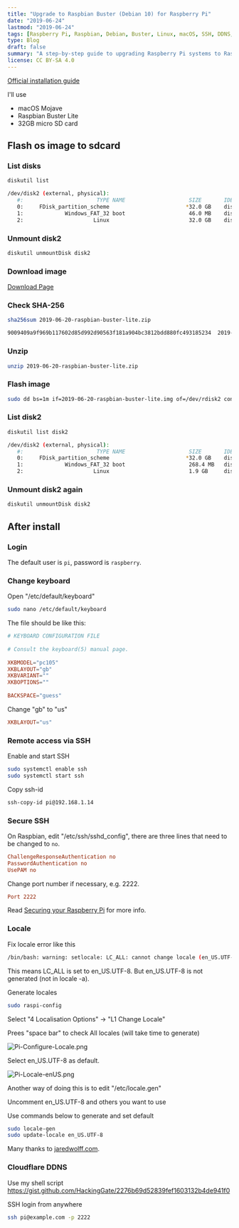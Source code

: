 ```yaml
---
title: "Upgrade to Raspbian Buster (Debian 10) for Raspberry Pi"
date: "2019-06-24"
lastmod: "2019-06-24"
tags: [Raspberry Pi, Raspbian, Debian, Buster, Linux, macOS, SSH, DDNS, Cloudflare]
type: Blog
draft: false
summary: "A step-by-step guide to upgrading Raspberry Pi systems to Raspbian Buster (Debian 10), including preparation, the upgrade process, and post-upgrade configuration to ensure a smooth transition."
license: CC BY-SA 4.0
---
```

[Official installation guide](https://www.raspberrypi.org/documentation/installation/installing-images/README.md)

I'll use

- macOS Mojave
- Raspbian Buster Lite
- 32GB micro SD card

## Flash os image to sdcard

### List disks

```sh
diskutil list
```

```sh
/dev/disk2 (external, physical):
   #:                       TYPE NAME                    SIZE       IDENTIFIER
   0:     FDisk_partition_scheme                        *32.0 GB    disk2
   1:             Windows_FAT_32 boot                    46.0 MB    disk2s1
   2:                      Linux                         32.0 GB    disk2s2
```

### Unmount disk2

```sh
diskutil unmountDisk disk2
```

### Download image

[Download Page](https://www.raspberrypi.org/downloads/raspbian/)

### Check SHA-256

```sh
sha256sum 2019-06-20-raspbian-buster-lite.zip
```

```sh
9009409a9f969b117602d85d992d90563f181a904bc3812bdd880fc493185234  2019-06-20-raspbian-buster-lite.zip
```

### Unzip

```sh
unzip 2019-06-20-raspbian-buster-lite.zip
```

### Flash image

```sh
sudo dd bs=1m if=2019-06-20-raspbian-buster-lite.img of=/dev/rdisk2 conv=sync
```

### List disk2

```sh
diskutil list disk2
```

```sh
/dev/disk2 (external, physical):
   #:                       TYPE NAME                    SIZE       IDENTIFIER
   0:     FDisk_partition_scheme                        *32.0 GB    disk2
   1:             Windows_FAT_32 boot                    268.4 MB   disk2s1
   2:                      Linux                         1.9 GB     disk2s2
```

### Unmount disk2 again

```sh
diskutil unmountDisk disk2
```

## After install

### Login

The default user is `pi`, password is `raspberry`.

### Change keyboard

Open "/etc/default/keyboard"

```sh
sudo nano /etc/default/keyboard
```

The file should be like this:

```conf
# KEYBOARD CONFIGURATION FILE
 
# Consult the keyboard(5) manual page.
 
XKBMODEL="pc105"
XKBLAYOUT="gb"
XKBVARIANT=""
XKBOPTIONS=""
 
BACKSPACE="guess"
```

Change "gb" to "us"

```conf
XKBLAYOUT="us"
```

### Remote access via SSH

Enable and start SSH

```sh
sudo systemctl enable ssh
sudo systemctl start ssh
```

Copy ssh-id

```sh
ssh-copy-id pi@192.168.1.14
```

### Secure SSH

On Raspbian, edit "/etc/ssh/sshd_config", there are three lines that need to be changed to `no`.

```conf
ChallengeResponseAuthentication no
PasswordAuthentication no
UsePAM no
```

Change port number if necessary, e.g. 2222.

```conf
Port 2222
```

Read [Securing your Raspberry Pi](https://www.raspberrypi.org/documentation/configuration/security.md) for more info.

### Locale

Fix locale error like this

```sh
/bin/bash: warning: setlocale: LC_ALL: cannot change locale (en_US.UTF-8)
```

This means LC_ALL is set to en_US.UTF-8. But en_US.UTF-8 is not generated (not in locale -a).

Generate locales

```sh
sudo raspi-config
```

Select "4 Localisation Options" -> "L1 Change Locale"

Prees "space bar" to check All locales (will take time to generate)

![Pi-Configure-Locale.png](/static/images/Pi-Configure-Locale.webp)

Select en_US.UTF-8 as default.

![Pi-Locale-enUS.png](/static/images/Pi-Locale-enUS.webp)

Another way of doing this is to edit "/etc/locale.gen"

Uncomment en_US.UTF-8 and others you want to use

Use commands below to generate and set default

```sh
sudo locale-gen
sudo update-locale en_US.UTF-8
```

Many thanks to [jaredwolff.com](https://www.jaredwolff.com/raspberry-pi-setting-your-locale).

### Cloudflare DDNS

Use my shell script  
https://gist.github.com/HackingGate/2276b69d52839fef1603132b4de941f0

SSH login from anywhere

```sh
ssh pi@example.com -p 2222
```

